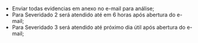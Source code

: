 - Enviar todas evidencias em anexo no e-mail para análise;
- Para Severidado 2 será atendido até em 6 horas após abertura do e-mail;
- Para Severidado 3 será atendido até próximo dia útil após abertura do e-mail;